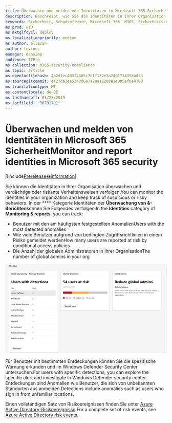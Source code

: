 ```yaml
---
title: Überwachen und melden von Identitäten in Microsoft 365 Sicherheit
description: Beschreibt, wie Sie die Identitäten in Ihrer Organisation überwachen und verdächtige oder riskante Verhaltensweisen verfolgen können.
keywords: Sicherheit, Schadsoftware, Microsoft 365, M365, Sicherheitscenter, Überwachung, Bericht, Identität
ms.prod: w10
ms.mktglfcycl: deploy
ms.localizationpriority: medium
ms.author: ellevin
author: levinec
manager: dansimp
audience: ITPro
ms.collection: M365-security-compliance
ms.topic: article
ms.openlocfilehash: 4b2dfec483f4365c7eff132e2a2401734358ad7a
ms.sourcegitcommit: ef27da3ea5340d6e7a2eaa1288e2e005ef8e4788
ms.translationtype: MT
ms.contentlocale: de-DE
ms.lasthandoff: 03/23/2019
ms.locfileid: "30791701"
---
```

# <a name="monitor-and-report-identities-in-microsoft-365-security"></a><span data-ttu-id="a9d05-104">Überwachen und melden von Identitäten in Microsoft 365 Sicherheit</span><span class="sxs-lookup"><span data-stu-id="a9d05-104">Monitor and report identities in Microsoft 365 security</span></span>

[!include[Prerelease�information](prerelease.md)]

<span data-ttu-id="a9d05-105">Sie können die Identitäten in Ihrer Organisation überwachen und verdächtige oder riskante Verhaltensweisen verfolgen.</span><span class="sxs-lookup"><span data-stu-id="a9d05-105">You can monitor the identities in your organization and keep track of suspicious or risky behaviors.</span></span> <span data-ttu-id="a9d05-106">In der \*\*\*\* Kategorie Identitäten der **Überwachung von &-Berichten**können Sie Folgendes verfolgen:</span><span class="sxs-lookup"><span data-stu-id="a9d05-106">In the **Identities** category of **Monitoring & reports**, you can track:</span></span>

* <span data-ttu-id="a9d05-107">Benutzer mit den am häufigsten festgestellten Anomalien</span><span class="sxs-lookup"><span data-stu-id="a9d05-107">Users with the most detected anomalies</span></span>
* <span data-ttu-id="a9d05-108">Wie viele Benutzer aufgrund von bedingten Zugriffsrichtlinien in einem Risiko gemeldet werden</span><span class="sxs-lookup"><span data-stu-id="a9d05-108">How many users are reported at risk by conditional access policies</span></span>
* <span data-ttu-id="a9d05-109">Die Anzahl der globalen Administratoren in Ihrer Organisation</span><span class="sxs-lookup"><span data-stu-id="a9d05-109">The number of global admins in your org</span></span>

![Identitätskategorie der Überwachung der &-Berichte (Seite)](./media/security-docs/identities.png)

<span data-ttu-id="a9d05-111">Für Benutzer mit bestimmten Entdeckungen können Sie die spezifische Warnung erkunden und im Windows Defender Security Center untersuchen.</span><span class="sxs-lookup"><span data-stu-id="a9d05-111">For users with specific detections, you can explore the specific alert and investigate in Windows Defender security center.</span></span> <span data-ttu-id="a9d05-112">Entdeckungen sind Anomalien wie Benutzer, die sich von unbekannten Standorten aus anmelden.</span><span class="sxs-lookup"><span data-stu-id="a9d05-112">Detections include anomalies such as users who sign in from unfamiliar locations.</span></span>

<span data-ttu-id="a9d05-113">Einen vollständigen Satz von Risikoereignissen finden Sie unter [Azure Active Directory-Risikoereignisse](https://docs.microsoft.com/azure/active-directory/reports-monitoring/concept-risk-events).</span><span class="sxs-lookup"><span data-stu-id="a9d05-113">For a complete set of risk events, see [Azure Active Directory risk events](https://docs.microsoft.com/azure/active-directory/reports-monitoring/concept-risk-events).</span></span>
